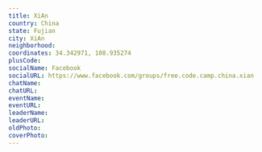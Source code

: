 ```yaml
---
title: XiAn
country: China
state: Fujian
city: XiAn
neighborhood: 
coordinates: 34.342971, 108.935274
plusCode:
socialName: Facebook
socialURL: https://www.facebook.com/groups/free.code.camp.china.xian
chatName:
chatURL:
eventName:
eventURL:
leaderName:
leaderURL:
oldPhoto: 
coverPhoto:
---
```

